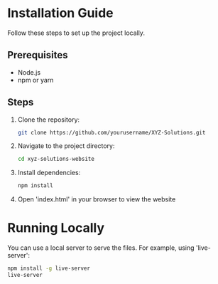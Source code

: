 # Installation Guide

Follow these steps to set up the project locally.

## Prerequisites
- Node.js
- npm or yarn

## Steps
1. Clone the repository:
   ```sh
   git clone https://github.com/yourusername/XYZ-Solutions.git
2. Navigate to the project directory:
   ```sh
   cd xyz-solutions-website
3. Install dependencies:
   ```sh
   npm install
4. Open 'index.html' in your browser to view the website

# Running Locally

You can use a local server to serve the files. For example, using 'live-server':
```sh
npm install -g live-server
live-server


